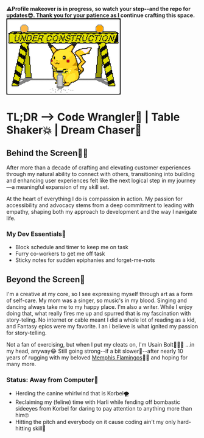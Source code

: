 **⚠️Profile makeover is in progress, so watch your step--and the repo for updates😎. Thank you for your patience as I continue crafting this space.**
<img src="https://github.com/ArlCIbe/ArlCIbe/blob/main/images/PikachuUnderConstruction.gif"/>

# TL;DR --> Code Wrangler🤠 | Table Shaker💥 | Dream Chaser💭

## Behind the Screen👩‍💻

After more than a decade of crafting and elevating customer experiences through my natural ability to connect with others, transitioning into building and enhancing user experiences felt like the next logical step in my journey—a meaningful expansion of my skill set.  

At the heart of everything I do is compassion in action. My passion for accessibility and advocacy stems from a deep commitment to leading with empathy, shaping both my approach to development and the way I navigate life.

### My Dev Essentials🧰
- Block schedule and timer to keep me on task
- Furry co-workers to get me off task
- Sticky notes for sudden epiphanies and forget-me-nots

## Beyond the Screen🚀

I'm a creative at my core, so I see expressing myself through art as a form of self-care. My mom was a singer, so music's in my blood. Singing and dancing always take me to my happy place. I'm also a writer. While I enjoy doing that, what really fires me up and spurred that is my fascination with story-teling. No internet or cable meant I did a whole lot of reading as a kid, and Fantasy epics were my favorite. I an i believe is what ignited my passion for story-telling.

Not a fan of exercising, but when I put my cleats on, I'm Usain Bolt🏃‍♀️💨 ...in my head, anyway😂 Still going strong--if a bit slower👵--after nearly 10 years of rugging with my beloved [Memphis Flamingos]([url](https://www.memphiswomensrugby.org/))🦩🏉 and hoping for many more.

### Status: Away from Computer📴
- Herding the canine whirlwind that is Korbel🌪️
- Reclaiming my (feline) time with Harli while fending off bombastic sideeyes from Korbel for daring to pay attention to anything more than him🙄 
- Hitting the pitch and everybody on it cause coding ain't my only hard-hitting skill🤭

<!--
**ArlCIbe/ArlCIbe** is a ✨ _special_ ✨ repository because its `README.md` (this file) appears on your GitHub profile.

Here are some ideas to get you started:

- 🔭 I’m currently working on ...
- 🌱 I’m currently learning ...
- 👯 I’m looking to collaborate on ...
- 🤔 I’m looking for help with ...
- 💬 Ask me about ...
- 📫 How to reach me: ...
- 😄 Pronouns: ...
- ⚡ Fun fact: ...
-->
